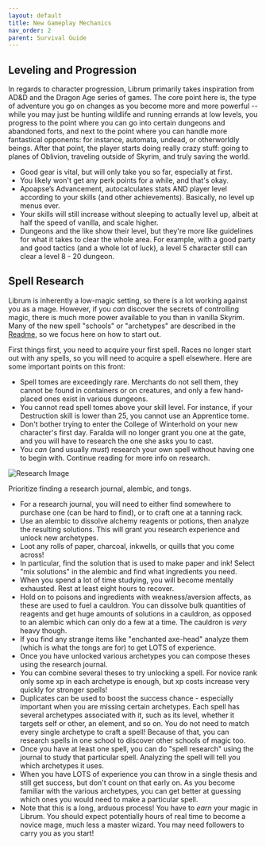 ```yaml
---
layout: default
title: New Gameplay Mechanics
nav_order: 2
parent: Survival Guide
---
```


## Leveling and Progression

In regards to character progression, Librum primarily takes inspiration from AD&D and the Dragon Age series of games. The core point here is, the type of adventure you go on changes as you become more and more powerful -- while you may just be hunting wildlife and running errands at low levels, you progress to the point where you can go into certain dungeons and abandoned forts, and next to the point where you can handle more fantastical opponents: for instance, automata, undead, or otherworldly beings. After that point, the player starts doing really crazy stuff: going to planes of Oblivion, traveling outside of Skyrim, and truly saving the world.

* Good gear is vital, but will only take you so far, especially at first.
* You likely won't get any perk points for a while, and that's okay.
* Apoapse’s Advancement, autocalculates stats AND player level according to your skills (and other achievements). Basically, no level up menus ever.
* Your skills will still increase without sleeping to actually level up, albeit at half the speed of vanilla, and scale higher.
* Dungeons and the like show their level, but they're more like guidelines for what it takes to clear the whole area. For example, with a good party and good tactics (and a whole lot of luck), a level 5 character still can clear a level 8 - 20 dungeon.

## Spell Research

Librum is inherently a low-magic setting, so there is a lot working against you as a mage. However, if you *can* discover the secrets of controlling magic, there is much more power available to you than in vanilla Skyrim. Many of the new spell "schools" or "archetypes" are described in the [Readme](README.md), so we focus here on how to start out.

First things first, you need to acquire your first spell. Races no longer start out with any spells, so you will need to acquire a spell elsewhere. Here are some important points on this front:

* Spell tomes are exceedingly rare. Merchants do not sell them, they cannot be found in containers or on creatures, and only a few hand-placed ones exist in various dungeons.
* You cannot read spell tomes above your skill level. For instance, if your Destruction skill is lower than 25, you cannot use an Apprentice tome.
* Don't bother trying to enter the College of Winterhold on your new character's first day. Faralda will no longer grant you one at the gate, and you will have to research the one she asks you to cast.
* You *can* (and usually *must*) research your own spell without having one to begin with. Continue reading for more info on research.

![Research Image](research.png?raw=true)

Prioritize finding a research journal, alembic, and tongs.

* For a research journal, you will need to either find somewhere to purchase one (can be hard to find), or to craft one at a tanning rack.
* Use an alembic to dissolve alchemy reagents or potions, then analyze the resulting solutions. This will grant you research experience and unlock new archetypes.
* Loot any rolls of paper, charcoal, inkwells, or quills that you come across!
* In particular, find the solution that is used to make paper and ink! Select "mix solutions" in the alembic and find what ingredients you need.
* When you spend a lot of time studying, you will become mentally exhausted. Rest at least eight hours to recover.
* Hold on to poisons and ingredients with weakness/aversion affects, as these are used to fuel a cauldron. You can dissolve bulk quantities of reagents and get huge amounts of solutions in a cauldron, as opposed to an alembic which can only do a few at a time. The cauldron is *very* heavy though.
* If you find any strange items like "enchanted axe-head" analyze them (which is what the tongs are for) to get LOTS of experience.
* Once you have unlocked various archetypes you can compose theses using the research journal.
* You can combine several theses to try unlocking a spell. For novice rank only some xp in each archetype is enough, but xp costs increase very quickly for stronger spells!
* Duplicates can be used to boost the success chance - especially important when you are missing certain archetypes. Each spell has several archetypes associated with it, such as its level, whether it targets self or other, an element, and so on. You do not need to match every single archetype to craft a spell! Because of that, you can research spells in one school to discover other schools of magic too.
* Once you have at least one spell, you can do "spell research" using the journal to study that particular spell. Analyzing the spell will tell you which archetypes it uses.
* When you have LOTS of experience you can throw in a single thesis and still get success, but don't count on that early on. As you become familiar with the various archetypes, you can get better at guessing which ones you would need to make a particular spell.
* Note that this is a long, arduous process! You have to *earn* your magic in Librum. You should expect potentially hours of real time to become a novice mage, much less a master wizard. You may need followers to carry you as you start!
